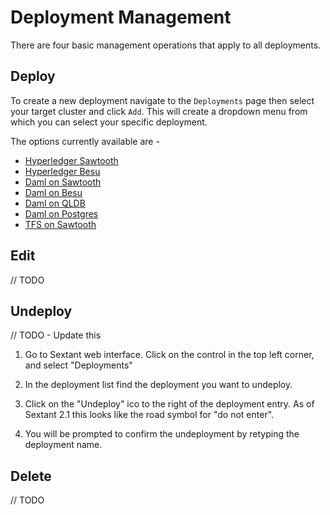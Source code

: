 # Deployment Management

There are four basic management operations that apply to all deployments.

## Deploy

To create a new deployment navigate to the `Deployments` page then select your
target cluster and click `Add`. This will create a dropdown menu from which you
can select your specific deployment.

The options currently available are -

- [Hyperledger Sawtooth](dlts/sawtooth.md)
- [Hyperledger Besu](dlts/besu.md)
- [Daml on Sawtooth](daml/daml-on-sawtooth.md)
- [Daml on Besu](daml/daml-on-besu.md)
- [Daml on QLDB](daml/daml-on-qldb.md)
- [Daml on Postgres](daml/daml-on-postgres.md)
- [TFS on Sawtooth](tfs/tfs-on-sawtooth.md)

## Edit

// TODO

## Undeploy

// TODO - Update this

1. Go to Sextant web interface.  Click on the control in the top left corner,
   and select "Deployments"

1. In the deployment list find the deployment you want to undeploy.

1. Click on the "Undeploy" ico to the right of the deployment entry.  As of
   Sextant 2.1 this looks like the road symbol for "do not enter".

1. You will be prompted to confirm the undeployment by retyping the deployment
   name.

## Delete

// TODO
